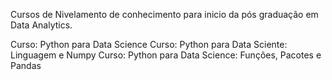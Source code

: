 Cursos de Nivelamento de conhecimento para inicio da pós graduação em Data Analytics.


Curso: Python para Data Science
Curso: Python para Data Sciente: Linguagem e Numpy
Curso: Python para Data Science: Funções, Pacotes e Pandas
